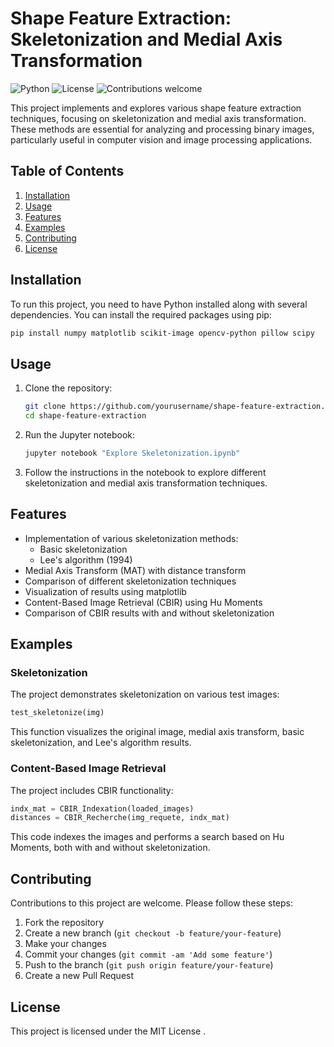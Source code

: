 # Shape Feature Extraction: Skeletonization and Medial Axis Transformation

![Python](https://img.shields.io/badge/python-3.7+-blue.svg)
![License](https://img.shields.io/badge/license-MIT-green.svg)
![Contributions welcome](https://img.shields.io/badge/contributions-welcome-orange.svg)

This project implements and explores various shape feature extraction techniques, focusing on skeletonization and medial axis transformation. These methods are essential for analyzing and processing binary images, particularly useful in computer vision and image processing applications.

## Table of Contents
1. [Installation](#installation)
2. [Usage](#usage)
3. [Features](#features)
4. [Examples](#examples)
5. [Contributing](#contributing)
6. [License](#license)

## Installation

To run this project, you need to have Python installed along with several dependencies. You can install the required packages using pip:

```bash
pip install numpy matplotlib scikit-image opencv-python pillow scipy
```

## Usage

1. Clone the repository:
   ```bash
   git clone https://github.com/yourusername/shape-feature-extraction.git
   cd shape-feature-extraction
   ```

2. Run the Jupyter notebook:
   ```bash
   jupyter notebook "Explore Skeletonization.ipynb"
   ```

3. Follow the instructions in the notebook to explore different skeletonization and medial axis transformation techniques.

## Features

- Implementation of various skeletonization methods:
  - Basic skeletonization
  - Lee's algorithm (1994)
- Medial Axis Transform (MAT) with distance transform
- Comparison of different skeletonization techniques
- Visualization of results using matplotlib
- Content-Based Image Retrieval (CBIR) using Hu Moments
- Comparison of CBIR results with and without skeletonization

## Examples

### Skeletonization

The project demonstrates skeletonization on various test images:

```python
test_skeletonize(img)
```

This function visualizes the original image, medial axis transform, basic skeletonization, and Lee's algorithm results.

### Content-Based Image Retrieval

The project includes CBIR functionality:

```python
indx_mat = CBIR_Indexation(loaded_images)
distances = CBIR_Recherche(img_requete, indx_mat)
```

This code indexes the images and performs a search based on Hu Moments, both with and without skeletonization.

## Contributing

Contributions to this project are welcome. Please follow these steps:

1. Fork the repository
2. Create a new branch (`git checkout -b feature/your-feature`)
3. Make your changes
4. Commit your changes (`git commit -am 'Add some feature'`)
5. Push to the branch (`git push origin feature/your-feature`)
6. Create a new Pull Request

## License

This project is licensed under the MIT License .
